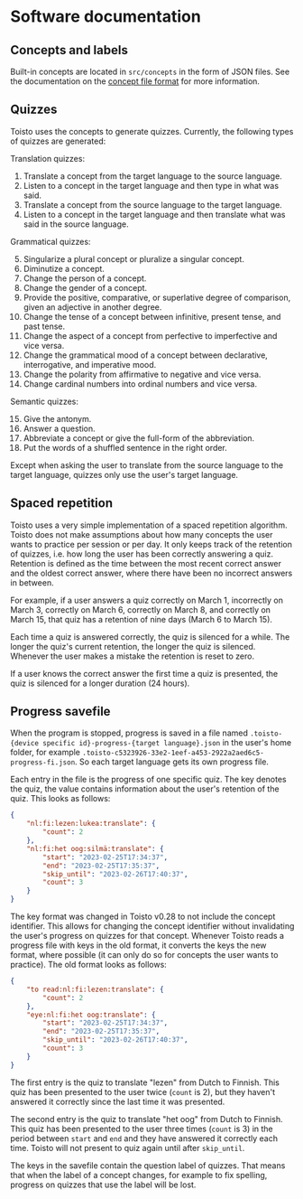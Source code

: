 # Software documentation

## Concepts and labels

Built-in concepts are located in `src/concepts` in the form of JSON files. See the documentation on the [concept file format](./concept_files.md) for more information.

## Quizzes

Toisto uses the concepts to generate quizzes. Currently, the following types of quizzes are generated:

Translation quizzes:

1. Translate a concept from the target language to the source language.
2. Listen to a concept in the target language and then type in what was said.
3. Translate a concept from the source language to the target language.
4. Listen to a concept in the target language and then translate what was said in the source language.

Grammatical quizzes:

5. Singularize a plural concept or pluralize a singular concept.
6. Diminutize a concept.
7. Change the person of a concept.
9. Change the gender of a concept.
9. Provide the positive, comparative, or superlative degree of comparison, given an adjective in another degree.
10. Change the tense of a concept between infinitive, present tense, and past tense.
11. Change the aspect of a concept from perfective to imperfective and vice versa.
12. Change the grammatical mood of a concept between declarative, interrogative, and imperative mood.
13. Change the polarity from affirmative to negative and vice versa.
14. Change cardinal numbers into ordinal numbers and vice versa.

Semantic quizzes:

15. Give the antonym.
16. Answer a question.
17. Abbreviate a concept or give the full-form of the abbreviation.
18. Put the words of a shuffled sentence in the right order.

Except when asking the user to translate from the source language to the target language, quizzes only use the user's target language.

## Spaced repetition

Toisto uses a very simple implementation of a spaced repetition algorithm. Toisto does not make assumptions about how many concepts the user wants to practice per session or per day. It only keeps track of the retention of quizzes, i.e. how long the user has been correctly answering a quiz. Retention is defined as the time between the most recent correct answer and the oldest correct answer, where there have been no incorrect answers in between.

For example, if a user answers a quiz correctly on March 1, incorrectly on March 3, correctly on March 6, correctly on March 8, and correctly on March 15, that quiz has a retention of nine days (March 6 to March 15).

Each time a quiz is answered correctly, the quiz is silenced for a while. The longer the quiz's current retention, the longer the quiz is silenced. Whenever the user makes a mistake the retention is reset to zero.

If a user knows the correct answer the first time a quiz is presented, the quiz is silenced for a longer duration (24 hours).

## Progress savefile

When the program is stopped, progress is saved in a file named `.toisto-{device specific id}-progress-{target language}.json` in the user's home folder, for example `.toisto-c5323926-33e2-1eef-a453-2922a2aed6c5-progress-fi.json`. So each target language gets its own progress file.

Each entry in the file is the progress of one specific quiz. The key denotes the quiz, the value contains information about the user's retention of the quiz. This looks as follows:

```json
{
    "nl:fi:lezen:lukea:translate": {
        "count": 2
    },
    "nl:fi:het oog:silmä:translate": {
        "start": "2023-02-25T17:34:37",
        "end": "2023-02-25T17:35:37",
        "skip_until": "2023-02-26T17:40:37",
        "count": 3
    }
}
```

The key format was changed in Toisto v0.28 to not include the concept identifier. This allows for changing the concept identifier without invalidating the user's progress on quizzes for that concept. Whenever Toisto reads a progress file with keys in the old format, it converts the keys the new format, where possible (it can only do so for concepts the user wants to practice). The old format looks as follows:

```json
{
    "to read:nl:fi:lezen:translate": {
        "count": 2
    },
    "eye:nl:fi:het oog:translate": {
        "start": "2023-02-25T17:34:37",
        "end": "2023-02-25T17:35:37",
        "skip_until": "2023-02-26T17:40:37",
        "count": 3
    }
}
```

The first entry is the quiz to translate "lezen" from Dutch to Finnish. This quiz has been presented to the user twice (`count` is 2), but they haven't answered it correctly since the last time it was presented.

The second entry is the quiz to translate "het oog" from Dutch to Finnish. This quiz has been presented to the user three times (`count` is 3) in the period between `start` and `end` and they have answered it correctly each time. Toisto will not present to quiz again until after `skip_until`.

The keys in the savefile contain the question label of quizzes. That means that when the label of a concept changes, for example to fix spelling, progress on quizzes that use the label will be lost.
